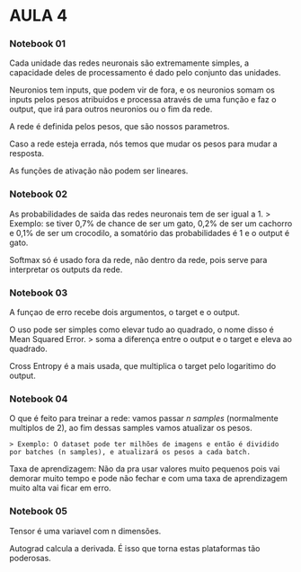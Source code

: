 # AULA 4

### Notebook 01
Cada unidade das redes neuronais são extremamente simples, a capacidade deles de processamento é dado pelo conjunto das unidades.

Neuronios tem inputs, que podem vir de fora, e os neuronios somam os inputs pelos pesos atribuidos e processa através de uma função e faz o output, que irá para outros neuronios ou o fim da rede.

A rede é definida pelos pesos, que são nossos parametros.

Caso a rede esteja errada, nós temos que mudar os pesos para mudar a resposta.

As funções de ativação não podem ser lineares.

### Notebook 02

As probabilidades de saida das redes neuronais tem de ser igual a 1. 
    > Exemplo: se tiver 0,7% de chance de ser um gato, 0,2% de ser um cachorro e 0,1% de ser um crocodilo, a somatório das probabilidades é 1 e o output é gato.

Softmax só é usado fora da rede, não dentro da rede, pois serve para interpretar os outputs da rede.

### Notebook 03

A funçao de erro recebe dois argumentos, o target e o output.

O uso pode ser simples como elevar tudo ao quadrado, o nome disso é Mean Squared Error.
    > soma a diferença entre o output e o target e eleva ao quadrado.

Cross Entropy é a mais usada, que multiplica o target pelo logaritimo do output.

### Notebook 04

O que é feito para treinar a rede: vamos passar *n samples* (normalmente multiplos de 2), ao fim dessas samples vamos atualizar os pesos. 

    > Exemplo: O dataset pode ter milhões de imagens e então é dividido por batches (n samples), e atualizará os pesos a cada batch.

Taxa de aprendizagem: Não da pra usar valores muito pequenos pois vai demorar muito tempo e pode não fechar e com uma taxa de aprendizagem muito alta vai ficar em erro.

### Notebook 05

Tensor é uma variavel com n dimensões.

Autograd calcula a derivada. É isso que torna estas plataformas tão poderosas.


